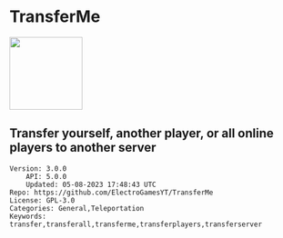 # TransferMe
<img src="https://raw.githubusercontent.com/ElectroGamesYT/TransferMe/cac0b37e467d5df3e50a6a868e2f40bf5a8315c0/icon.png" width="128" height="128" />

## Transfer yourself, another player, or all online players to another server
```properties
Version: 3.0.0
    API: 5.0.0
    Updated: 05-08-2023 17:48:43 UTC
Repo: https://github.com/ElectroGamesYT/TransferMe
License: GPL-3.0
Categories: General,Teleportation
Keywords: transfer,transferall,transferme,transferplayers,transferserver
```